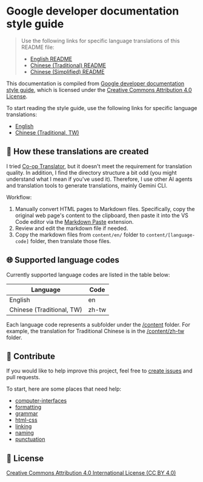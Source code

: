 # Google developer documentation style guide

> Use the following links for specific language translations of this README file:
>
> - [English README](README.md)
> - [Chinese (Traditional) README](README.zh-tw.md)
> - [Chinese (Simplified) README](README.zh-cn.md)

This documentation is compiled from [Google developer documentation style guide](https://developers.google.com/style), which is licensed under the [Creative Commons Attribution 4.0 License](https://creativecommons.org/licenses/by/4.0/).

To start reading the style guide, use the following links for specific language translations:

- [English](content/en/index.md)
- [Chinese (Traditional, TW)](content/zh-tw/index.md)

## 🤖 How these translations are created

I tried [Co-op Translator](https://github.com/Azure/co-op-translator), but it doesn't meet the requirement for translation quality. In addition, I find the directory structure a bit odd (you might understand what I mean if you've used it). Therefore, I use other AI agents and translation tools to generate translations, mainly Gemini CLI.

Workflow:

1. Manually convert HTML pages to Markdown files. Specifically, copy the original web page's content to the clipboard, then paste it into the VS Code editor via the [Markdown Paste](https://github.com/telesoho/vscode-markdown-paste-image) extension.
2. Review and edit the markdown file if needed.
3. Copy the markdown files from `content/en/` folder to `content/[language-code]` folder, then translate those files.

## 🌐 Supported language codes

Currently supported language codes are listed in the table below:

| Language | Code |
| ---------|------|
| English  | en |
| Chinese (Traditional, TW) | zh-tw |

Each language code represents a subfolder under the [/content](content) folder. For example, the translation for Traditional Chinese is in the [/content/zh-tw](content/zh-tw/) folder.

## 🙌 Contribute

If you would like to help improve this project, feel free to [create issues](https://github.com/tech-writing-lab/style-guide/issues) and pull requests.

To start, here are some places that need help:

- [computer-interfaces](content/en/computer-interfaces/)
- [formatting](content/en/formatting/)
- [grammar](content/en/grammar/)
- [html-css](content/en/html-css/)
- [linking](content/en/linking/)
- [naming](content/en/naming/)
- [punctuation](content/en/punctuation/)

## 📜 License

[Creative Commons Attribution 4.0 International License (CC BY 4.0)](https://creativecommons.org/licenses/by/4.0/)
